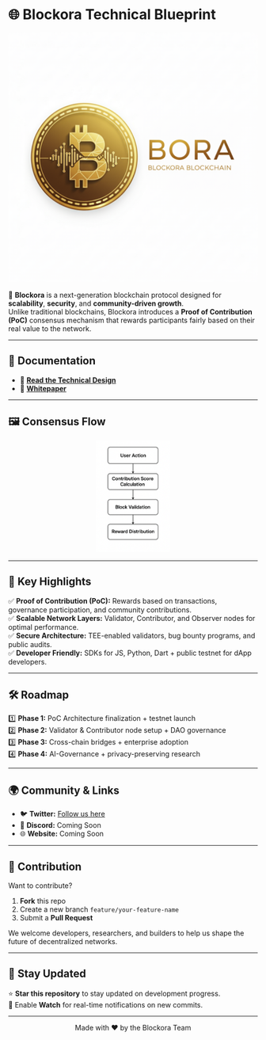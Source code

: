 # 🌐 Blockora Technical Blueprint

<p align="center">
  <img src="image/blockora_banner.png" width="600" alt="Blockora Banner">
</p>

🚀 **Blockora** is a next-generation blockchain protocol designed for **scalability**, **security**, and **community-driven growth**.  
Unlike traditional blockchains, Blockora introduces a **Proof of Contribution (PoC)** consensus mechanism that rewards participants fairly based on their real value to the network.

---

## 📖 Documentation

- 📜 **[Read the Technical Design](./TECHNICAL_DESIGN.md)**  
- 📄 **[Whitepaper](https://blockora.github.io/blockora-whitepaper/)**  

---

## 🖼️ Consensus Flow

<p align="center">
  <img src="image/consensus_flowchart.png" width="150" alt="Consensus Flowchart">
</p>

---

## 🔑 Key Highlights

✅ **Proof of Contribution (PoC):** Rewards based on transactions, governance participation, and community contributions.  
✅ **Scalable Network Layers:** Validator, Contributor, and Observer nodes for optimal performance.  
✅ **Secure Architecture:** TEE-enabled validators, bug bounty programs, and public audits.  
✅ **Developer Friendly:** SDKs for JS, Python, Dart + public testnet for dApp developers.  

---

## 🛠 Roadmap

1️⃣ **Phase 1:** PoC Architecture finalization + testnet launch  
2️⃣ **Phase 2:** Validator & Contributor node setup + DAO governance  
3️⃣ **Phase 3:** Cross-chain bridges + enterprise adoption  
4️⃣ **Phase 4:** AI-Governance + privacy-preserving research  

---

## 🌍 Community & Links

- 🐦 **Twitter:** [Follow us here](https://twitter.com/Blockora_)  
- 💬 **Discord:** Coming Soon  
- 🌐 **Website:** Coming Soon  

---

## 🤝 Contribution

Want to contribute?  
1. **Fork** this repo  
2. Create a new branch `feature/your-feature-name`  
3. Submit a **Pull Request**  

We welcome developers, researchers, and builders to help us shape the future of decentralized networks.  

---

## 📢 Stay Updated

⭐ **Star this repository** to stay updated on development progress.  
🔔 Enable **Watch** for real-time notifications on new commits.  

---

<p align="center">Made with ❤️ by the Blockora Team</p>
